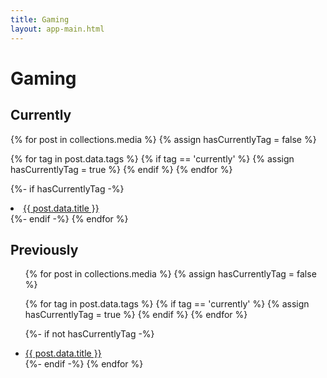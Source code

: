 ```yaml
---
title: Gaming
layout: app-main.html
---
```


<h1>Gaming</h1>

## Currently
{% for post in collections.media %}
  {% assign hasCurrentlyTag = false %}

  {% for tag in post.data.tags %}
    {% if tag == 'currently' %}
      {% assign hasCurrentlyTag = true %}
    {% endif %}
  {% endfor %}

  {%- if hasCurrentlyTag -%}
    <li><a href='{{ post.url }}'>{{ post.data.title }}</a></li>
  {%- endif -%}
{% endfor %}


## Previously
<!-- - [Minecraft](minecraft)
- Animal Crossing: New Horizons
- [Elden Ring](elden-ring)
- [Sekiro](sekiro) -->
<ul>
{% for post in collections.media %}
  {% assign hasCurrentlyTag = false %}

  {% for tag in post.data.tags %}
    {% if tag == 'currently' %}
      {% assign hasCurrentlyTag = true %}
    {% endif %}
  {% endfor %}

  {%- if not hasCurrentlyTag -%}
    <li><a href="{{ post.url }}">{{ post.data.title }}</a></li>
  {%- endif -%}
{% endfor %}
</ul>